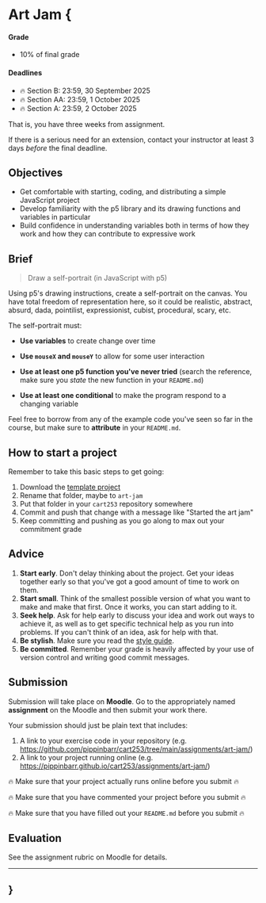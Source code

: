 # Art Jam {

#### Grade

- 10% of final grade

#### Deadlines

- 🔥 Section B: 23:59, 30 September 2025
- 🔥 Section AA: 23:59, 1 October 2025
- 🔥 Section A: 23:59, 2 October 2025

That is, you have three weeks from assignment.

If there is a serious need for an extension, contact your instructor at least 3 days *before* the final deadline.

## Objectives

- Get comfortable with starting, coding, and distributing a simple JavaScript project
- Develop familiarity with the p5 library and its drawing functions and variables in particular
- Build confidence in understanding variables both in terms of how they work and how they can contribute to expressive work

## Brief

> Draw a self-portrait (in JavaScript with p5)

Using p5's drawing instructions, create a self-portrait on the canvas. You have total freedom of representation here, so it could be realistic, abstract, absurd, dada, pointilist, expressionist, cubist, procedural, scary, etc.

The self-portrait must:

- **Use variables** to create change over time

- **Use `mouseX` and `mouseY`** to allow for some user interaction

- **Use at least one p5 function you've never tried** (search the reference, make sure you *state* the new function in your `README.md`)

- **Use at least one conditional** to make the program respond to a changing variable

Feel free to borrow from any of the example code you've seen so far in the course, but make sure to **attribute** in your `README.md`.

## How to start a project

Remember to take this basic steps to get going:

1. Download the [template project](../../templates/template-p5-project.zip)
2. Rename that folder, maybe to `art-jam`
3. Put that folder in your `cart253` repository somewhere
4. Commit and push that change with a message like "Started the art jam"
5. Keep committing and pushing as you go along to max out your commitment grade

## Advice

1. **Start early**. Don't delay thinking about the project. Get your ideas together early so that you've got a good amount of time to work on them.
2. **Start small**. Think of the smallest possible version of what you want to make and make that first. Once it works, you can start adding to it.
3. **Seek help**. Ask for help early to discuss your idea and work out ways to achieve it, as well as to get specific technical help as you run into problems. If you can't think of an idea, ask for help with that.
4. **Be stylish**. Make sure you read the [style guide](../../guides/style-guide.md).
5. **Be committed**. Remember your grade is heavily affected by your use of version control and writing good commit messages.

## Submission

Submission will take place on **Moodle**. Go to the appropriately named **assignment** on the Moodle and then submit your work there.

Your submission should just be plain text that includes:

1. A link to your exercise code in your repository (e.g. <https://github.com/pippinbarr/cart253/tree/main/assignments/art-jam/>)
2. A link to your project running online (e.g. <https://pippinbarr.github.io/cart253/assignments/art-jam/>)

🔥 Make sure that your project actually runs online before you submit 🔥

🔥 Make sure that you have commented your project before you submit 🔥

🔥 Make sure that you have filled out your `README.md` before you submit 🔥

## Evaluation

See the assignment rubric on Moodle for details.

---

## }
